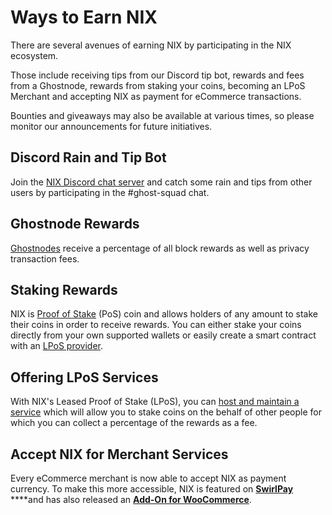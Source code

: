 # Ways to Earn NIX

There are several avenues of earning NIX by participating in the NIX ecosystem.   
  
Those include receiving tips from our Discord tip bot, rewards and fees from a Ghostnode, rewards from staking your coins, becoming an LPoS Merchant and accepting NIX as payment for eCommerce transactions.  
  
Bounties and giveaways may also be available at various times, so please monitor our announcements for future initiatives. 

## Discord Rain and Tip Bot

Join the [NIX Discord chat server](https://discordapp.com/invite/HGuvDTW) and catch some rain and tips from other users by participating in the \#ghost-squad chat.

## Ghostnode Rewards

[Ghostnodes](ghostnodes.md) receive a percentage of all block rewards as well as privacy transaction fees.

## Staking Rewards

NIX is [Proof of Stake](pos-consensus.md) \(PoS\) coin and allows holders of any amount to stake their coins in order to receive rewards. You can either stake your coins directly from your own supported wallets or easily create a smart contract with an [LPoS provider](https://nixplatform.io/marketplace).

## Offering LPoS Services

With NIX's Leased Proof of Stake \(LPoS\), you can [host and maintain a service](../support/lpos-server-setup.md) which will allow you to stake coins on the behalf of other people for which you can collect a percentage of the rewards as a fee.

## Accept NIX for Merchant Services

Every eCommerce merchant is now able to accept NIX as payment currency. To make this more accessible, NIX is featured on [**SwirlPay**](https://swirlpay.io/assets/) ****and has also released an [**Add-On for WooCommerce**](https://github.com/NixPlatform/cryptowoo-nix-addon).

